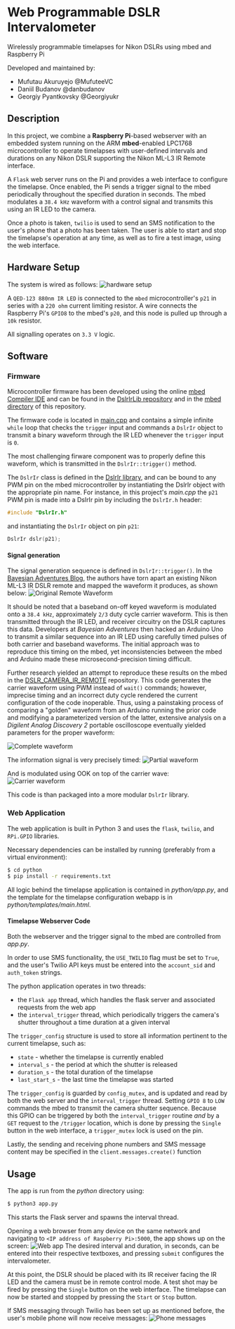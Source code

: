 # Web Programmable DSLR Intervalometer
Wirelessly programmable timelapses for Nikon DSLRs using mbed and Raspberry Pi

Developed and maintained by:
- Mufutau Akuruyejo @MufuteeVC
- Daniil Budanov @danbudanov
- Georgiy Pyantkovsky @Georgiyukr

## Description
In this project, we combine a **Raspberry Pi**-based webserver with an embedded 
system running on the ARM **mbed**-enabled LPC1768 microcontroller to operate
timelapses with user-defined intervals and durations on any Nikon DSLR
supporting the Nikon ML-L3 IR Remote interface.

A `Flask` web server runs on the Pi and provides a web interface to configure the
timelapse. Once enabled, the Pi sends a trigger signal to the mbed periodically
throughout the specified duration in seconds. The mbed modulates a `38.4 kHz`
waveform with a control signal and transmits this using an IR LED to the camera. 

Once a photo is taken, `twilio` is used to send an SMS notification to the user's
phone that a photo has been taken. The user is able to start and stop the
timelapse's operation at any time, as well as to fire a test image, using the
web interface.

## Hardware Setup
The system is wired as follows:
![hardware setup](images/breadboard.png)

A `QED-123 880nm IR LED` is connected to the `mbed` microcontroller's `p21` in
series with a `220 ohm` current limiting resistor. A wire connects the
Raspberry Pi's `GPIO8` to the mbed's `p20`, and this node is pulled up through
a `10k` resistor.

All signalling operates on `3.3 V` logic.

## Software
### Firmware
Microcontroller firmware has been developed using the online
[mbed Compiler IDE](https://ide.mbed.com/compiler) and can be found in the
[DslrIrLib repository](https://os.mbed.com/users/danbudanov/code/DslrIrLib/) and
in the [mbed directory](mbed) of this repository.

The firmware code is located in [main.cpp](mbed/main.cpp) and contains a simple
infinite `while` loop that checks the `trigger` input and commands
a `DslrIr` object to transmit a binary waveform through the IR LED whenever
the `trigger` input is `0`. 

The most challenging firware component was to
properly define this waveform, which is transmitted in the `DslrIr::trigger()` 
method.

The `DslrIr` class is defined in the [DslrIr library](mbed/DslrIr), and can be
bound to any PWM pin on the mbed microcontroller by instantiating the DslrIr
object with the appropriate pin name. For instance, in this project's *main.cpp*
the `p21` PWM pin is made into a DslrIr pin by including the `DslrIr.h` header:
```cpp
#include "DslrIr.h"
```
and instantiating the `DslrIr` object on pin `p21`:
```cpp
DslrIr dslr(p21);
```

#### Signal generation
The signal generation sequence is defined in `DslrIr::trigger()`. 
In the [Bayesian Adventures Blog](https://bayesianadventures.wordpress.com/2013/08/09/nikon-ml-l3-ir-remote-hack/),
the authors have torn apart an existing Nikon ML-L3 IR DSLR remote and mapped
the waveform it produces, as shown below:
![Original Remote Waveform](images/og_waveforms.png)

It should be noted that a baseband on-off keyed waveform is modulated onto a
`38.4 kHz`, approximately `2/3` duty cycle carrier waveform. This is then 
transmitted through the IR LED, and receiver circuitry on the DSLR captures this
data. 
Developers at *Bayesian Adventures* then hacked an Arduino Uno to transmit a 
similar sequence into an IR LED using carefully timed pulses of both carrier and
baseband waveforms. The initial approach was to reproduce this timing on the mbed,
yet inconsistencies between the mbed and Arduino made these microsecond-precision
timing difficult.

Further research yielded an attempt to reproduce these results on the mbed in
the [DSLR_CAMERA_IR_REMOTE](https://os.mbed.com/users/viswesr/code/DSLR_Camera_IR_Remote/)
repository. This code generates the carrier waveform using PWM instead of
`wait()` commands; however, imprecise timing and an incorrect duty cycle 
rendered the current configuration of the code inoperable. Thus, using a
painstaking process of comparing a "golden" waveform from an Arduino running the
prior code and modifying a parameterized version of the latter, extensive
analysis on a *Digilent Analog Discovery 2* portable oscilloscope eventually
yielded parameters for the proper waveform:

![Complete waveform](images/scope_complete_waveform.png)

The information signal is very precisely timed:
![Partial waveform](images/scope_part_waveform.png)

And is modulated using OOK on top of the carrier wave:
![Carrier waveform](images/scope_modulated.png)

This code is than packaged into a more modular `DslrIr` library.


### Web Application
The web application is built in Python 3 and uses the `flask`, `twilio`, and 
`RPi.GPIO` libraries.

Necessary dependencies can be installed by running (preferably from a virtual
environment):
```bash
$ cd python
$ pip install -r requirements.txt
```

All logic behind the timelapse application is contained in *python/app.py*, 
and the template for the timelapse configuration webapp is in 
*python/templates/main.html*.

#### Timelapse Webserver Code
Both the webserver and the trigger signal to the mbed are controlled from 
*app.py*.

In order to use SMS functionality, the `USE_TWILIO` flag must be set to `True`,
and the user's Twilio API keys must be entered into the `account_sid` and
`auth_token` strings.

The python application operates in two threads:
* the `Flask app` thread, which handles the flask server and associated requests
from the web app
* the `interval_trigger` thread, which periodically triggers the camera's 
shutter throughout a time duration at a given interval

The `trigger_config` structure is used to store all information pertinent to the
current timelapse, such as:
* `state` - whether the timelapse is currently enabled
* `interval_s` - the period at which the shutter is released 
* `duration_s` - the total duration of the timelapse
* `last_start_s` - the last time the timelapse was started

The `trigger_config` is guarded by `config_mutex`, and is updated and read by
both the web server and the `interval_trigger` thread. Setting `GPIO 8` to `LOW`
commands the mbed to transmit the camera shutter sequence. Because this GPIO can
be triggered by both the `interval_trigger` routine *and* by a `GET` request to
the `/trigger` location, which is done by pressing the `Single` button in the
web interface, a `trigger_mutex` lock is used on the pin.

Lastly, the sending and receiving phone numbers and SMS message content may be 
specified in the `client.messages.create()` function

## Usage
The app is run from the *python* directory using:
```bash
$ python3 app.py
```
This starts the Flask server and spawns the interval thread.

Opening a web browser from any device on the same network and navigating to
`<IP address of Raspberry Pi>:5000`, the app shows up on the screen:
![Web app](images/webapp.png)
The desired interval and duration, in seconds, can be entered into their
respective textboxes, and pressing `submit` configures the intervalometer. 

At this point, the DSLR should be placed with its IR receiver facing the IR LED
and the camera must be in remote control mode. A test shot may be fired by pressing
the `Single` button on the web interface. The timelapse can now be started and stopped by pressing the `Start` or `Stop` button.

If SMS messaging through Twilio has been set up as mentioned before, the user's 
mobile phone will now receive messages:
![Phone messages](images/phone_sms.png)


